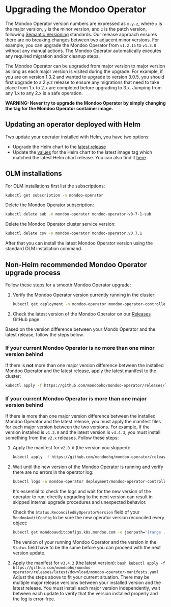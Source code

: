 # Upgrading the Mondoo Operator

The Mondoo Operator version numbers are expressed as `x.y.z`, where `x` is the major version, `y` is the minor version, and `z` is the patch version, following [Semantic Versioning](https://semver.org/) standards. Our release approach ensures there are no breaking changes between two adjacent minor versions. For example, you can upgrade the Mondoo Operator from `v1.2.15` to `v1.3.0` without any manual actions. The Mondoo Operator automatically executes any required migration and/or cleanup steps.

The Mondoo Operator can be upgraded from major version to major version as long as each major version is visited during the upgrade. For example, if you are on version 1.3.2 and wanted to upgrade to version 3.0.5, you should first upgrade to a 2.y.z release to ensure any migrations that need to take place from 1.x to 2.x are completed before upgrading to 3.x. Jumping from any 1.x to any 2.x is a safe operation.

**WARNING: Never try to upgrade the Mondoo Operator by simply changing the tag for the Mondoo Operator container image.**

## Updating an operator deployed with Helm

Two update your operator installed with Helm, you have two options:

- Upgrade the Helm chart to the [latest release](https://github.com/mondoohq/mondoo-operator/releases/latest)
- Update the [values](https://github.com/mondoohq/mondoo-operator/blob/main/charts/mondoo-operator/values.yaml#L17) for the Helm chart to the latest image tag which matched the latest Helm chart release.
  You can also find it [here](https://github.com/mondoohq/mondoo-operator/pkgs/container/mondoo-operator/versions?filters%5Bversion_type%5D=tagged)

## OLM installations

For OLM installations first list the subscriptions:

```bash
kubectl get subscription -n mondoo-operator
```

Delete the Mondoo Operator subscription:

```bash
kubectl delete sub -n mondoo-operator mondoo-operator-v0-7-1-sub
```

Delete the Mondoo Operator cluster service version:

```bash
kubectl delete csv -n mondoo-operator mondoo-operator.v0.7.1
```

After that you can install the latest Mondoo Operator version using the standard OLM installation command.

## Non-Helm recommended Mondoo Operator upgrade process

Follow these steps for a smooth Mondoo Operator upgrade:

1. Verify the Mondoo Operator version currently running in the cluster:
   ```bash
   kubectl get deployment -n mondoo-operator mondoo-operator-controller-manager -o jsonpath='{.spec.template.spec.containers[0].image}'
   ```
2. Check the latest version of the Mondoo Operator on our [Releases](https://github.com/mondoohq/mondoo-operator/releases/latest) GitHub page.

Based on the version difference between your Mondo Operator and the latest release, follow the steps below.

### If your current Mondoo Operator is no more than one minor version behind

If there is **not** more than one major version difference between the installed Mondoo Operator and the latest release, apply the latest manifest to the cluster:

```bash
kubectl apply -f https://github.com/mondoohq/mondoo-operator/releases/latest/download/mondoo-operator-manifests.yaml
```

### If your current Mondoo Operator is more than one major version behind

If there **is** more than one major version difference between the installed Mondoo Operator and the latest release, you must apply the manifest files for each major version between the two versions. For example, if the version installed is `v1.2.0` and the latest version is `v3.4.3`, you must install something from the `v2.x` releases. Follow these steps:

1. Apply the manifest for `v2.0.0` (the version you skipped):
   ```bash
   kubectl apply -f https://github.com/mondoohq/mondoo-operator/releases/v2.0.0/download/mondoo-operator-manifests.yaml
   ```
2. Wait until the new version of the Mondoo Operator is running and verify there are no errors in the operator log:

   ```bash
   kubectl logs -n mondoo-operator deployment/mondoo-operator-controller-manager
   ```

   It's essential to check the logs and wait for the new version of the operator to run; directly upgrading to the next version can result in skipped internal upgrade procedures and unexpected behavior.

   Check the `Status.ReconciledByOperatorVersion` field of your `MondooAuditConfig` to be sure the new operator version reconciled every object:

   ```bash
   kubectl get mondooauditconfigs.k8s.mondoo.com -o jsonpath='{range .items[*]}{.status.reconciledByOperatorVersion}{"\n"}{end}' -A | uniq
   ```

   The version of your running Mondoo Operator and the version in the `Status` field have to be the same before you can proceed with the next version update.

3. Apply the manifest for `v3.4.3` (the latest version):
   `bash kubectl apply -f https://github.com/mondoohq/mondoo-operator/releases/latest/download/mondoo-operator-manifests.yaml `
   Adjust the steps above to fit your current situation. There may be multiple major release versions between your installed version and the latest release. You must install each major version independently, wait between each update to verify that the version installed properly and the log is error-free.